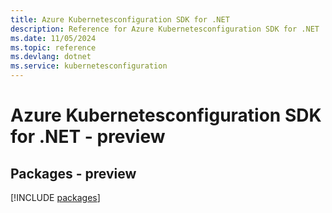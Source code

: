 ```yaml
---
title: Azure Kubernetesconfiguration SDK for .NET
description: Reference for Azure Kubernetesconfiguration SDK for .NET
ms.date: 11/05/2024
ms.topic: reference
ms.devlang: dotnet
ms.service: kubernetesconfiguration
---
```

# Azure Kubernetesconfiguration SDK for .NET - preview
## Packages - preview
[!INCLUDE [packages](kubernetesconfiguration-index.md)]